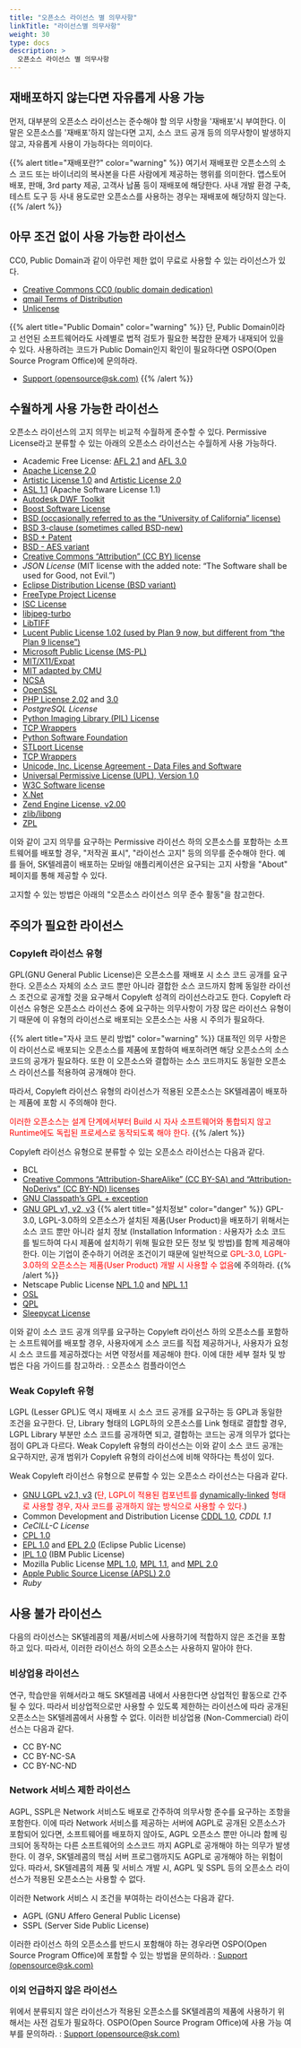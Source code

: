 ```yaml
---
title: "오픈소스 라이선스 별 의무사항"
linkTitle: "라이선스별 의무사항"
weight: 30
type: docs
description: >
  오픈소스 라이선스 별 의무사항
---
```


## 재배포하지 않는다면 자유롭게 사용 가능
먼저, 대부분의 오픈소스 라이선스는 준수해야 할 의무 사항을 '재배포'시 부여한다. 이 말은 오픈소스를 '재배포'하지 않는다면 고지, 소스 코드 공개 등의 의무사항이 발생하지 않고, 자유롭게 사용이 가능하다는 의미이다.


{{% alert title="재배포란?" color="warning" %}}
여기서 재배포란 오픈소스의 소스 코드 또는 바이너리의 복사본을 다른 사람에게 제공하는 행위를 의미한다. 앱스토어 배포, 판매, 3rd party 제공, 고객사 납품 등이 재배포에 해당한다. 사내 개발 환경 구축, 테스트 도구 등 사내 용도로만 오픈소스를 사용하는 경우는 재배포에 해당하지 않는다.
{{% /alert %}}


## 아무 조건 없이 사용 가능한 라이선스
CC0, Public Domain과 같이 아무런 제한 없이 무료로 사용할 수 있는 라이선스가 있다. ‌

* [Creative Commons CC0 (public domain dedication)](http://creativecommons.org/publicdomain/zero/1.0/)
* [qmail Terms of Distribution](http://cr.yp.to/qmail/dist.html)
* [Unlicense](http://unlicense.org/)

{{% alert title="Public Domain" color="warning" %}}
단, Public Domain이라고 선언된 소프트웨어라도 사례별로 법적 검토가 필요한 복잡한 문제가 내재되어 있을 수 있다. 사용하려는 코드가 Public Domain인지 확인이 필요하다면 OSPO(Open Source Program Office)에 문의하라.   
* [Support (opensource@sk.com)](https://link-removed/)
{{% /alert %}}

## 수월하게 사용 가능한 라이선스
오픈소스 라이선스의 고지 의무는 비교적 수월하게 준수할 수 있다. Permissive License라고 분류할 수 있는 아래의 오픈소스 라이선스는 수월하게 사용 가능하다. 

* Academic Free License: [AFL 2.1](http://web.archive.org/web/20060428203736/http://opensource.org/licenses/afl-2.1.php) and [AFL 3.0](http://opensource.org/licenses/AFL-3.0)
* [Apache License 2.0](http://apache.org/licenses/LICENSE-2.0)
* [Artistic License 1.0](http://opensource.org/licenses/artistic-license-1.0) and [Artistic License 2.0](http://opensource.org/licenses/artistic-license-2.0)
* [ASL 1.1](http://apache.org/licenses/LICENSE-1.1) (Apache Software License 1.1)
* [Autodesk DWF Toolkit](http://usa.autodesk.com/adsk/servlet/item?siteID=123112&id=5522878)
* [Boost Software License](http://www.boost.org/users/license.html)
* [BSD (occasionally referred to as the “University of California” license)](https://opensource.org/licenses/bsd-license.php)
* [BSD 3-clause (sometimes called BSD-new)](https://opensource.org/licenses/BSD-3-Clause)
* [BSD + Patent](https://opensource.org/licenses/BSDplusPatent)
* [BSD - AES variant](https://web.archive.org/web/20190806093009/https://fedoraproject.org/wiki/Licensing:BSD#AES_Variant)
* [Creative Commons “Attribution” (CC BY) license](http://creativecommons.org/licenses/)
* _JSON License_ (MIT license with the added note: “The Software shall be used for Good, not Evil.”)
* [Eclipse Distribution License (BSD variant)](https://www.eclipse.org/org/documents/edl-v10.php)
* [FreeType Project License](http://freetype.sourceforge.net/FTL.TXT)
* [ISC License](http://opensource.org/licenses/ISC)
* [libjpeg-turbo](http://bazaar.launchpad.net/~tom-gall/libjpeg-turbo/trunk/view/1/README)
* [LibTIFF](http://www.remotesensing.org/libtiff/misc.html)
* [Lucent Public License 1.02 (used by Plan 9 now, but different from “the Plan 9 license”)](http://cm.bell-labs.com/plan9/license.html)
* [Microsoft Public License (MS-PL)](http://opensource.org/licenses/MS-PL)
* [MIT/X11/Expat](http://opensource.org/licenses/mit-license.php)
* [MIT adapted by CMU](https://web.archive.org/web/20190922104304/https://fedoraproject.org/wiki/Licensing:MIT?rd=Licensing/MIT#CMU_Style)
* [NCSA](http://opensource.org/licenses/UoI-NCSA.php)
* [OpenSSL](http://www.openssl.org/source/license.html)
* [PHP License 2.02](http://www.php.net/license/2_02.txt) and [3.0](http://www.php.net/license/3_0.txt)
* _PostgreSQL License_
* [Python Imaging Library (PIL) License](https://web.archive.org/web/20190921164759/http://www.pythonware.com/products/pil/license.htm)
* [TCP Wrappers](http://www.blackberry.com/support/blackberrypresenter/opensourcefiles/LICENSE-BSD-LIBWRAP.TXT)
* [Python Software Foundation](http://www.python.org/download/releases/2.3.2/license/)
* [STLport License](https://web.archive.org/web/20190804123932/http://www.stlport.org/doc/license.html)
* [TCP Wrappers](http://www.blackberry.com/support/blackberrypresenter/opensourcefiles/LICENSE-BSD-LIBWRAP.TXT)
* [Unicode, Inc. License Agreement - Data Files and Software](http://www.unicode.org/copyright.html#Exhibit1)
* [Universal Permissive License (UPL), Version 1.0](http://opensource.org/licenses/UPL)
* [W3C Software license](http://opensource.org/licenses/W3C.php)
* [X.Net](http://opensource.org/licenses/xnet.php)
* [Zend Engine License, v2.00](http://www.zend.com/license/2_00.txt)
* [zlib/libpng](http://opensource.org/licenses/zlib-license.php)
* [ZPL](http://opensource.org/licenses/zpl.php)

이와 같이 고지 의무를 요구하는 Permissive 라이선스 하의 오픈소스를 포함하는 소프트웨어를 배포할 경우, "저작권 표시", "라이선스 고지" 등의 의무를 준수해야 한다. 예를 들어, SK텔레콤이 배포하는 모바일 애플리케이션은 요구되는 고지 사항을 "About" 페이지를 통해 제공할 수 있다.

고지할 수 있는 방법은 아래의 "오픈소스 라이선스 의무 준수 활동"을 참고한다. 

## 주의가 필요한 라이선스
### Copyleft 라이선스 유형
GPL(GNU General Public License)은 오픈소스를 재배포 시 소스 코드 공개를 요구한다. 오픈소스 자체의 소스 코드 뿐만 아니라 결합한 소스 코드까지 함께 동일한 라이선스 조건으로 공개할 것을 요구해서 Copyleft 성격의 라이선스라고도 한다. Copyleft 라이선스 유형은 오픈소스 라이선스 중에 요구하는 의무사항이 가장 많은 라이선스 유형이기 때문에 이 유형의 라이선스로 배포되는 오픈소스는 사용 시 주의가 필요하다.


{{% alert title="자사 코드 분리 방법" color="warning" %}}
대표적인 의무 사항은 이 라이선스로 배포되는 오픈소스를 제품에 포함하여 배포하려면 해당 오픈소스의 소스 코드의 공개가 필요하다. 또한 이 오픈소스와 결합하는 소스 코드까지도 동일한 오픈소스 라이선스를 적용하여 공개해야 한다. ‌

따라서, Copyleft 라이선스 유형의 라이선스가 적용된 오픈소스는 SK텔레콤이 배포하는 제품에 포함 시 주의해야 한다.

<span style="color:red">이러한 오픈소스는 설계 단계에서부터 Build 시 자사 소프트웨어와 통합되지 않고 Runtime에도 독립된 프로세스로 동작되도록 해야 한다.</span>
{{% /alert %}}

Copyleft 라이선스 유형으로 분류할 수 있는 오픈소스 라이선스는 다음과 같다.

* BCL
* [Creative Commons “Attribution-ShareAlike” (CC BY-SA) and “Attribution-NoDerivs” (CC BY-ND) licenses](http://creativecommons.org/licenses/)
* [GNU Classpath’s GPL + exception](http://www.gnu.org/software/classpath/license.html)
* [GNU GPL v1, v2, v3](http://opensource.org/licenses/gpl-license.php)
{{% alert title="설치정보" color="danger" %}}
GPL-3.0, LGPL-3.0하의 오픈소스가 설치된 제품(User Product)을 배포하기 위해서는 소스 코드 뿐만 아니라 설치 정보 (Installation Information : 사용자가 소소 코드를 빌드하여 다시 제품에 설치하기 위해 필요한 모든 정보 및 방법)를 함께 제공해야 한다. 이는 기업이 준수하기 어려운 조건이기 때문에 일반적으로 <span style="color:red">GPL-3.0, LGPL-3.0하의 오픈소스는 제품(User Product) 개발 시 사용할 수 없음</span>에 주의하라. 
{{% /alert %}}
* Netscape Public License [NPL 1.0](http://www.mozilla.org/MPL/NPL/1.0/) and [NPL 1.1](http://www.mozilla.org/MPL/NPL/1.1/)
* [OSL](http://opensource.org/licenses/osl-2.1.php)
* [QPL](http://opensource.org/licenses/qtpl.php)
* [Sleepycat License](http://opensource.org/licenses/sleepycat.php)‌

이와 같이 소스 코드 공개 의무를 요구하는 Copyleft 라이선스 하의 오픈소스를 포함하는 소프트웨어를 배포할 경우, 사용자에게 소스 코드를 직접 제공하거나, 사용자가 요청시 소스 코드를 제공하겠다는 서면 약정서를 제공해야 한다. 이에 대한 세부 절차 및 방법은 다음 가이드를 참고하라. : 오픈소스 컴플라이언스

### Weak Copyleft 유형
LGPL (Lesser GPL)도 역시 재배포 시 소스 코드 공개를 요구하는 등 GPL과 동일한 조건을 요구한다. 단, Library 형태의 LGPL하의 오픈소스를 Link 형태로 결합할 경우, LGPL Library 부분만 소스 코드를 공개하면 되고, 결합하는 코드는 공개 의무가 없다는 점이 GPL과 다르다. Weak Copyleft 유형의 라이선스는 이와 같이 소스 코드 공개는 요구하지만, 공개 범위가 Copyleft 유형의 라이선스에 비해 약하다는 특성이 있다. 

Weak Copyleft 라이선스 유형으로 분류할 수 있는 오픈소스 라이선스는 다음과 같다.

* [GNU LGPL v2.1, v3](http://opensource.org/licenses/lgpl-license.php) (<span style="color:red">단, LGPL이 적용된 컴포넌트를 [dynamically-linked](https://opensource.google/docs/thirdparty/licenses/#LinkingRequirements) 형태로 사용할 경우, 자사 코드를 공개하지 않는 방식으로 사용할 수 있다.</span>)
* Common Development and Distribution License [CDDL 1.0](http://opensource.org/licenses/cddl1.php), _CDDL 1.1_
* _CeCILL-C License_
* [CPL 1.0](http://opensource.org/licenses/cpl1.0.php)
* [EPL 1.0](http://opensource.org/licenses/eclipse-1.0.php) and [EPL 2.0](https://opensource.org/licenses/EPL-2.0) (Eclipse Public License)
* [IPL 1.0](http://opensource.org/licenses/ibmpl.php) (IBM Public License)
* Mozilla Public License [MPL 1.0](http://opensource.org/licenses/mozilla1.0.php), [MPL 1.1](http://opensource.org/licenses/mozilla1.1.php), and [MPL 2.0](http://opensource.org/licenses/MPL-2.0)
* [Apple Public Source License (APSL) 2.0](http://opensource.org/licenses/apsl-2.0.php)
* _Ruby_

## 사용 불가 라이선스
다음의 라이선스는 SK텔레콤의 제품/서비스에 사용하기에 적합하지 않은 조건을 포함하고 있다. 따라서, 이러한 라이선스 하의 오픈소스는 사용하지 말아야 한다. 

### 비상업용 라이선스
연구, 학습만을 위해서라고 해도 SK텔레콤 내에서 사용한다면 상업적인 활동으로 간주될 수 있다. 따라서 비상업적으로만 사용할 수 있도록 제한하는 라이선스에 따라 공개된 오픈소스는 SK텔레콤에서 사용할 수 없다. 이러한 비상업용 (Non-Commercial) 라이선스는 다음과 같다.‌

* CC BY-NC
* CC BY-NC-SA
* CC BY-NC-ND

### Network 서비스 제한 라이선스
AGPL, SSPL은 Network 서비스도 배포로 간주하여 의무사항 준수를 요구하는 조항을 포함한다. 이에 따라 Network 서비스를 제공하는 서버에 AGPL로 공개된 오픈소스가 포함되어 있다면, 소프트웨어를 배포하지 않아도, AGPL 오픈소스 뿐만 아니라 함께 링크되어 동작하는 다른 소프트웨어의 소스코드 까지 AGPL로 공개해야 하는 의무가 발생한다. 이 경우, SK텔레콤의 핵심 서버 프로그램까지도 AGPL로 공개해야 하는 위험이 있다. 따라서, SK텔레콤의 제품 및 서비스 개발 시, AGPL 및 SSPL 등의 오픈소스 라이선스가 적용된 오픈소스는 사용할 수 없다. 

이러한 Network 서비스 시 조건을 부여하는 라이선스는 다음과 같다.

* AGPL (GNU Affero General Public License)
* SSPL (Server Side Public License)

이러한 라이선스 하의 오픈소스를 반드시 포함해야 하는 경우라면 OSPO(Open Source Program Office)에 포함할 수 있는 방법을 문의하라. : [Support (opensource@sk.com)](https://link-removed/)

### 이외 언급하지 않은 라이선스
위에서 분류되지 않은 라이선스가 적용된 오픈소스를 SK텔레콤의 제품에 사용하기 위해서는 사전 검토가 필요하다. OSPO(Open Source Program Office)에 사용 가능 여부를 문의하라. : [Support (opensource@sk.com)](https://link-removed/)